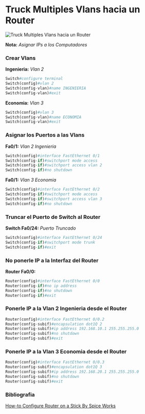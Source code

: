 # Truck Multiples Vlans hacia un Router

![Truck Multiples Vlans hacia un Router](https://i.ibb.co/QNK5mKD/Truck.png)

**Nota:** _Asignar IPs a los Computadores_

### Crear Vlans

**Ingenieria:** _Vlan 2_
```python
Switch#configure terminal 
Switch(config)#vlan 2
Switch(config-vlan)#name INGENIERIA
Switch(config-vlan)#exit
```

**Economia:** _Vlan 3_
```python
Switch(config)#vlan 3
Switch(config-vlan)#name ECONOMIA
Switch(config-vlan)#exit
```

### Asignar los Puertos a las Vlans

**Fa0/1:** _Vlan 2 Ingenieria_
```python
Switch(config)#interface FastEthernet 0/1
Switch(config-if)#switchport mode access
Switch(config-if)#switchport access vlan 2
Switch(config-if)#no shutdown 
```


**Fa0/1:** _Vlan 3 Economia_
```python
Switch(config)#interface FastEthernet 0/2
Switch(config-if)#switchport mode access
Switch(config-if)#switchport access vlan 3
Switch(config-if)#no shutdown 
```

### Truncar el Puerto de Switch al Router

**Switch Fa0/24:** _Puerto Truncado_

```python
Switch(config)#interface FastEthernet 0/24
Switch(config-if)#switchport mode trunk 
Switch(config-if)#exit
```

### No ponerle IP a la Interfaz del Router

**Router Fa0/0:**

```python
Router(config)#interface FastEthernet 0/0
Router(config-if)#no ip address 
Router(config-if)#no shutdown 
Router(config-if)#exit
```

### Ponerle IP a la Vlan 2 Ingenieria desde el Router

```python
Router(config)#interface FastEthernet 0/0.2
Router(config-subif)#encapsulation dot1Q 2
Router(config-subif)#ip address 192.168.10.1 255.255.255.0
Router(config-subif)#no shutdown 
Router(config-subif)#exit
```

### Ponerle IP a la Vlan 3 Economia desde el Router

```python
Router(config)#interface FastEthernet 0/0.3
Router(config-subif)#encapsulation dot1Q 3
Router(config-subif)#ip address 192.168.20.1 255.255.255.0
Router(config-subif)#no shutdown 
Router(config-subif)#exit 
```


### Bibliografia

[How-to Configure Router on a Stick By Spice Works](https://community.spiceworks.com/how_to/55605-how-to-configure-router-on-a-stick)